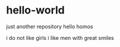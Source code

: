 # hello-world
just another  repository 
hello homos

i do not like girls 
i like men with great smiles
